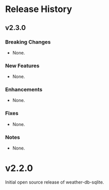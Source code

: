 # Release History

## v2.3.0

### Breaking Changes
* None.

### New Features
* None.

### Enhancements
* None.

### Fixes
* None.

### Notes
* None.

# v2.2.0

Initial open source release of weather-db-sqlite.